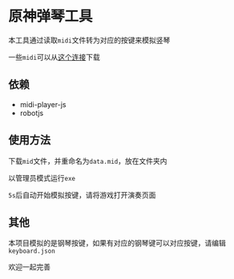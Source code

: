 # 原神弹琴工具

本工具通过读取`midi`文件转为对应的按键来模拟竖琴

一些`midi`可以从[这个连接](https://www.midiclouds.com/forum-1-1.html)下载

## 依赖

- midi-player-js
- robotjs

## 使用方法

下载`mid`文件，并重命名为`data.mid`，放在文件夹内

以管理员模式运行`exe`

`5s`后自动开始模拟按键，请将游戏打开演奏页面

## 其他

本项目模拟的是钢琴按键，如果有对应的钢琴键可以对应按键，请编辑`keyboard.json`

欢迎一起完善
